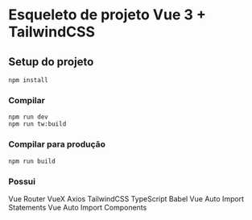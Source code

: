 # Esqueleto de projeto Vue 3 + TailwindCSS

## Setup do projeto
```
npm install
```

### Compilar
```
npm run dev
npm run tw:build
```

### Compilar para produção
```
npm run build
```

### Possui 
Vue Router
VueX
Axios
TailwindCSS
TypeScript
Babel
Vue Auto Import Statements
Vue Auto Import Components
